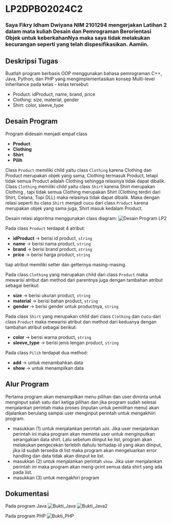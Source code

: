# LP2DPBO2024C2

### Saya Fikry Idham Dwiyana NIM 2101294 mengerjakan Latihan 2 dalam mata kuliah Desain dan Pemrograman Berorientasi Objek untuk keberkahanNya maka saya tidak melakukan kecurangan seperti yang telah dispesifikasikan. Aamiin.

## Deskripsi Tugas
Buatlah program berbasis OOP menggunakan bahasa pemrograman C++, Java, Python, dan PHP yang mengimplementasikan konsep Multi-level Inheritance  pada kelas - kelas tersebut:
* Product: idProduct, name, brand, price
* Clothing: size, material, gender
* Shirt: color, sleeve_type
## Desain Program
Program didesain menjadi empat class
* **Product**
* **Clothing**
* **Shirt**
* **Pilih**

Class `Product` memiliki child yaitu class `Clothing` karena Clothing  dan Product merupakan objek yang sama, Clothing termasuk Product, tetapi tidak semua Product adalah Clothing  sehingga relasinya tidak dapat dibalik. Class `Clothing` memiliki child yaitu class `Shirt` karena Shirt merupakan Clothing , tapi tidak semua Clothing  merupakan Shirt (Clothing  terdiri dari Shirt, Celana, Topi DLL) maka relasinya tidak dapat dibalik. Maka dengan relasi seperti itu class `Shirt` menjadi cucu dari class `Product` karena merupakan objek yang sama juga, Shirt masuk kedalam Product.

Desain relasi algoritma menggunakan class diagram:
![Desain Program LP2](https://github.com/FikryIdhamD/LP2DPBO2024C2/assets/147605722/51522751-3b99-459b-a379-6a0b58abd7e5)

Pada class `Product` terdapat 4 atribut:
* **idProduct** -> berisi id product, `string`
* **name** -> berisi nama product, `string`
* **brand** -> berisi brand product, `string`
* **price** -> berisi harga product, `string`

tiap atribut memiliki setter dan getternya masing-masing.

Pada class `Clothing` yang merupakan child dari class `Product` maka mewarisi atribut dan method dari parentnya juga dengan tambahan atribut sebagai berikut:
* **size** -> berisi ukuran product, `string`
* **material** -> berisi bahan product, `string`
* **gender** -> berisi gender untuk productnya, `string`

Pada class `Shirt` yang merupakan child dari class `Clothing` dan cucu dari class `Product` maka mewarisi atribut dan method dari keduanya dengan tambahan atribut sebagai berikut:
* **color** -> berisi warna product, `string`
* **sleeve_type** -> berisi jenis lengan product, `string`

Pada class `Pilih` terdapat dua method:
* **add** -> untuk menambahkan data
* **show** -> untuk menampilkan data

## Alur Program
Pertama program akan menampilkan menu pilihan dan user diminta untuk menginput salah satu dari ketiga pilihan dan jika program sudah selesai menjalankan perintah maka proses (inputan untuk pemilihan menu) akan dijalankan berulang sampai user menginput perintah untuk mengakhiiri program.
* masukkan (1) untuk menjalankan perintah `add`. Jika user menjalankan perintah ini maka program akan meminta user untuk menginputkan serangakian data shirt. Lalu sebelum diinput ke list, program akan melakukan pengecekan terlebih dahulu terhadap id yang akan diinput, jika id sudah tersedia di list maka program akan mengeluarkan error handling dan data tidak akan diinput ke list.
* masukkan (2) untuk menjalankan perintah `show`. Jika user menjalankan perintah ini maka program akan meng-print semua data shirt yang ada pada list.
* masukkan (3) untuk mengakhiri program

## Dokumentasi
Pada program Java
![Bukti_Java](https://github.com/FikryIdhamD/LP2DPBO2024C2/assets/147605722/b31d700c-9c1f-4e61-ab93-0c840e9c90a4)
![Bukti_Java2](https://github.com/FikryIdhamD/LP2DPBO2024C2/assets/147605722/3751de03-a955-4d91-ba02-c393d25bb2a1)

Pada program PHP
![Bukti_PHP](https://github.com/FikryIdhamD/LP2DPBO2024C2/assets/147605722/5b037f49-4694-4ce8-86f5-0fb61f6e9634)
